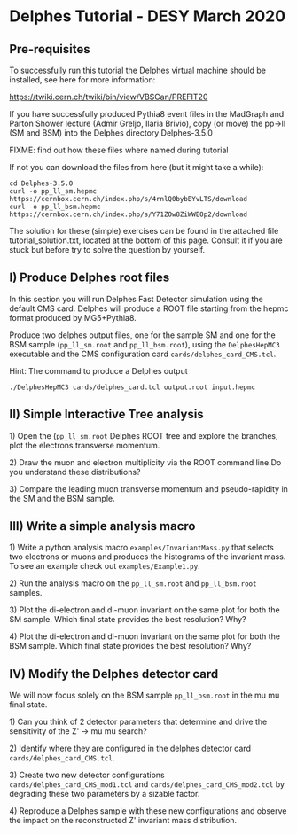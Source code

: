 # Delphes Tutorial - DESY March 2020

## Pre-requisites

To successfully run this tutorial the Delphes virtual machine should be installed, see here for more information:

<https://twiki.cern.ch/twiki/bin/view/VBSCan/PREFIT20>

If you have successfully produced Pythia8 event files in the MadGraph and Parton Shower lecture (Admir Greljo, Ilaria Brivio), copy (or move) the pp->ll (SM and BSM) into the Delphes directory Delphes-3.5.0

FIXME: find out how these files where named during tutorial

If not you can download the files from here (but it might take a while):

```
cd Delphes-3.5.0
curl -o pp_ll_sm.hepmc  https://cernbox.cern.ch/index.php/s/4rnlQ0bybBYvLTS/download
curl -o pp_ll_bsm.hepmc  https://cernbox.cern.ch/index.php/s/Y71ZOw8ZiWWE0p2/download
```

The solution for these (simple) exercises can be found in the attached file tutorial_solution.txt, located at the bottom of this page. Consult it if you are stuck but before try to solve the question by yourself.

## I) Produce Delphes root files

In this section you will run Delphes Fast Detector simulation using the default CMS card. Delphes will produce a ROOT file starting from the hepmc format produced by MG5+Pythia8.

Produce two delphes output files, one for the sample SM and one for the BSM sample (`pp_ll_sm.root` and `pp_ll_bsm.root`), using the `DelphesHepMC3` executable and the CMS configuration card `cards/delphes_card_CMS.tcl`.

Hint: The command to produce a Delphes output

```
./DelphesHepMC3 cards/delphes_card.tcl output.root input.hepmc
```

## II) Simple Interactive Tree analysis

1\) Open the (`pp_ll_sm.root` Delphes ROOT tree and explore the branches, plot the electrons transverse momentum.

2\) Draw the muon and electron multiplicity via the ROOT command line.Do you understand these distributions?

3\) Compare the leading muon transverse momentum and pseudo-rapidity in the SM and the BSM sample.

## III) Write a simple analysis macro

1\) Write a python analysis macro `examples/InvariantMass.py` that selects two electrons or muons and produces the histograms of the invariant mass. To see an example check out `examples/Example1.py`.

2\) Run the analysis macro on the `pp_ll_sm.root` and `pp_ll_bsm.root` samples.

3\) Plot the di-electron and di-muon invariant on the same plot for both the SM sample. Which final state provides the best resolution? Why?

4\) Plot the di-electron and di-muon invariant on the same plot for both the BSM sample. Which final state provides the best resolution? Why?

## IV) Modify the Delphes detector card

We will now focus solely on the BSM sample `pp_ll_bsm.root` in the mu mu final state.

1\) Can you think of 2 detector parameters that determine and drive the sensitivity of the Z' -> mu mu search?

2\) Identify where they are configured in the delphes detector card `cards/delphes_card_CMS.tcl`.

3\) Create two new detector configurations `cards/delphes_card_CMS_mod1.tcl` and `cards/delphes_card_CMS_mod2.tcl` by degrading these two parameters by a sizable factor.

4\) Reproduce a Delphes sample with these new configurations and observe the impact on the reconstructed Z' invariant mass distribution.
